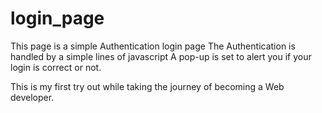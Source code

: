 # login_page
 
 This page is a simple Authentication login page
 The Authentication is handled by a simple lines of javascript
 A pop-up is set to alert you if your login is correct or not.
 
 This is my first try out while taking the journey of becoming a Web developer.

